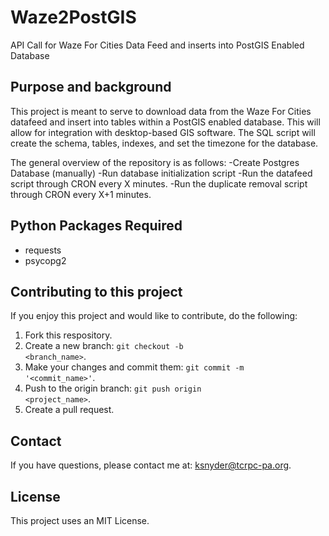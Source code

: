 # Waze2PostGIS
API Call for Waze For Cities Data Feed and inserts into PostGIS Enabled Database


## Purpose and background
This project is meant to serve to download data from the Waze For Cities datafeed and insert into tables within a PostGIS enabled database. This will allow for integration with desktop-based GIS software. The SQL script will create the schema, tables, indexes, and set the timezone for the database. 

The general overview of the repository is as follows:
-Create Postgres Database (manually)
-Run database initialization script
-Run the datafeed script through CRON every X minutes. 
-Run the duplicate removal script through CRON every X+1 minutes. 

## Python Packages Required

- requests
- psycopg2

## Contributing to this project

If you enjoy this project and would like to contribute, do the following:

1. Fork this respository.
2. Create a new branch: <code>git checkout -b <branch_name></code>.
3. Make your changes and commit them: <code>git commit -m '<commit_name>'</code>.
4. Push to the origin branch: <code>git push origin <project_name></code>.
5. Create a pull request. 

## Contact

If you have questions, please contact me at: ksnyder@tcrpc-pa.org. 

## License

This project uses an MIT License. 
